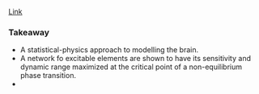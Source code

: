 [Link](https://www.nature.com/articles/nphys289)

### Takeaway
* A statistical-physics approach to modelling the brain. 
* A network fo excitable elements are shown to have its sensitivity and dynamic range maximized at the critical point of a non-equilibrium phase transition.
* 